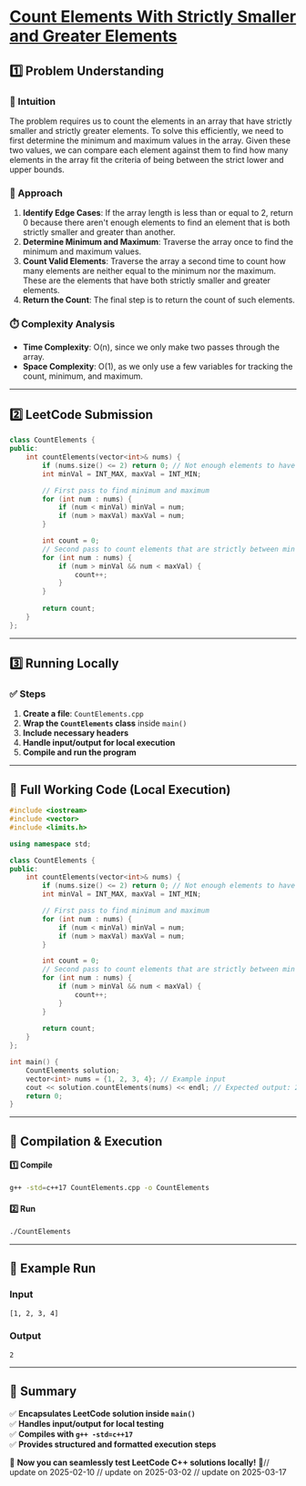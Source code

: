 # **[Count Elements With Strictly Smaller and Greater Elements ](https://leetcode.com/problems/count-elements-with-strictly-smaller-and-greater-elements/description/)**  

## **1️⃣ Problem Understanding**  
### **📌 Intuition**  
The problem requires us to count the elements in an array that have strictly smaller and strictly greater elements. To solve this efficiently, we need to first determine the minimum and maximum values in the array. Given these two values, we can compare each element against them to find how many elements in the array fit the criteria of being between the strict lower and upper bounds.

### **🚀 Approach**  
1. **Identify Edge Cases**: If the array length is less than or equal to 2, return 0 because there aren't enough elements to find an element that is both strictly smaller and greater than another.
2. **Determine Minimum and Maximum**: Traverse the array once to find the minimum and maximum values.
3. **Count Valid Elements**: Traverse the array a second time to count how many elements are neither equal to the minimum nor the maximum. These are the elements that have both strictly smaller and greater elements.
4. **Return the Count**: The final step is to return the count of such elements.

### **⏱️ Complexity Analysis**  
- **Time Complexity**: O(n), since we only make two passes through the array.  
- **Space Complexity**: O(1), as we only use a few variables for tracking the count, minimum, and maximum.  

---  

## **2️⃣ LeetCode Submission**  
```cpp
class CountElements {
public:
    int countElements(vector<int>& nums) {
        if (nums.size() <= 2) return 0; // Not enough elements to have both smaller and greater
        int minVal = INT_MAX, maxVal = INT_MIN;

        // First pass to find minimum and maximum
        for (int num : nums) {
            if (num < minVal) minVal = num;
            if (num > maxVal) maxVal = num;
        }

        int count = 0;
        // Second pass to count elements that are strictly between min and max
        for (int num : nums) {
            if (num > minVal && num < maxVal) {
                count++;
            }
        }
        
        return count;
    }
};
```  

---  

## **3️⃣ Running Locally**  
### **✅ Steps**  
1. **Create a file**: `CountElements.cpp`  
2. **Wrap the `CountElements` class** inside `main()`  
3. **Include necessary headers**  
4. **Handle input/output for local execution**  
5. **Compile and run the program**  

---  

## **📝 Full Working Code (Local Execution)**  
```cpp
#include <iostream>
#include <vector>
#include <limits.h>

using namespace std;

class CountElements {
public:
    int countElements(vector<int>& nums) {
        if (nums.size() <= 2) return 0; // Not enough elements to have both smaller and greater
        int minVal = INT_MAX, maxVal = INT_MIN;

        // First pass to find minimum and maximum
        for (int num : nums) {
            if (num < minVal) minVal = num;
            if (num > maxVal) maxVal = num;
        }

        int count = 0;
        // Second pass to count elements that are strictly between min and max
        for (int num : nums) {
            if (num > minVal && num < maxVal) {
                count++;
            }
        }
        
        return count;
    }
};

int main() {
    CountElements solution;
    vector<int> nums = {1, 2, 3, 4}; // Example input
    cout << solution.countElements(nums) << endl; // Expected output: 2
    return 0;
}
```  

---  

## **🔧 Compilation & Execution**  
#### **1️⃣ Compile**  
```bash
g++ -std=c++17 CountElements.cpp -o CountElements
```  

#### **2️⃣ Run**  
```bash
./CountElements
```  

---  

## **🎯 Example Run**  
### **Input**  
```
[1, 2, 3, 4]
```  
### **Output**  
```
2
```  

---  

## **📌 Summary**  
✅ **Encapsulates LeetCode solution inside `main()`**  
✅ **Handles input/output for local testing**  
✅ **Compiles with `g++ -std=c++17`**  
✅ **Provides structured and formatted execution steps**  

🚀 **Now you can seamlessly test LeetCode C++ solutions locally!** 🚀// update on 2025-02-10
// update on 2025-03-02
// update on 2025-03-17
